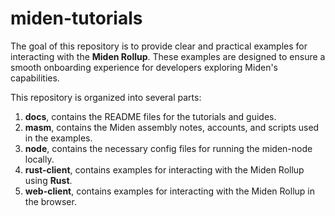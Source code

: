 # miden-tutorials

The goal of this repository is to provide clear and practical examples for interacting with the **Miden Rollup**. These examples are designed to ensure a smooth onboarding experience for developers exploring Miden's capabilities.

This repository is organized into several parts:

1. **docs**, contains the README files for the tutorials and guides.
2. **masm**, contains the Miden assembly notes, accounts, and scripts used in the examples.
3. **node**, contains the necessary config files for running the miden-node locally.
4. **rust-client**, contains examples for interacting with the Miden Rollup using **Rust**. 
5. **web-client**, contains examples for interacting with the Miden Rollup in the browser. 
